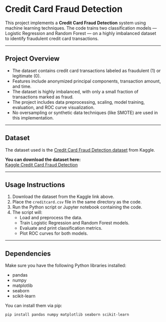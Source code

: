 # Credit Card Fraud Detection

This project implements a **Credit Card Fraud Detection** system using machine learning techniques. The code trains two classification models — Logistic Regression and Random Forest — on a highly imbalanced dataset to identify fraudulent credit card transactions.

---

## Project Overview

- The dataset contains credit card transactions labeled as fraudulent (1) or legitimate (0).
- Features include anonymized principal components, transaction amount, and time.
- The dataset is highly imbalanced, with only a small fraction of transactions marked as fraud.
- The project includes data preprocessing, scaling, model training, evaluation, and ROC curve visualization.
- No oversampling or synthetic data techniques (like SMOTE) are used in this implementation.

---

## Dataset

The dataset used is the [Credit Card Fraud Detection dataset](https://www.kaggle.com/datasets/mlg-ulb/creditcardfraud) from Kaggle.

**You can download the dataset here:**  
[Kaggle Credit Card Fraud Detection](https://www.kaggle.com/datasets/mlg-ulb/creditcardfraud)

---

## Usage Instructions

1. Download the dataset from the Kaggle link above.  
2. Place the `creditcard.csv` file in the same directory as the code.  
3. Run the Python script or Jupyter notebook containing the code.  
4. The script will:  
   - Load and preprocess the data.  
   - Train Logistic Regression and Random Forest models.  
   - Evaluate and print classification metrics.  
   - Plot ROC curves for both models.

---

## Dependencies

Make sure you have the following Python libraries installed:

- pandas  
- numpy  
- matplotlib  
- seaborn  
- scikit-learn  

You can install them via pip:

```bash
pip install pandas numpy matplotlib seaborn scikit-learn
